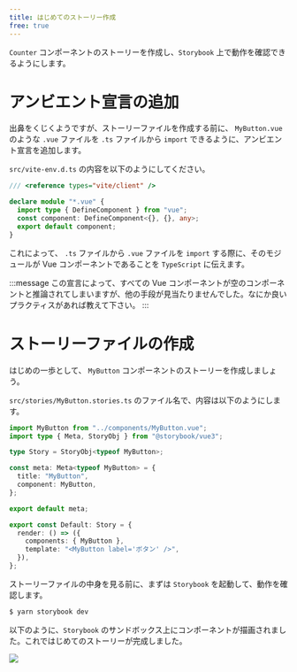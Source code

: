 ```yaml
---
title: はじめてのストーリー作成
free: true
---
```


`Counter` コンポーネントのストーリーを作成し、`Storybook` 上で動作を確認できるようにします。

# アンビエント宣言の追加

出鼻をくじくようですが、ストーリーファイルを作成する前に、 `MyButton.vue` のような `.vue` ファイルを `.ts` ファイルから `import` できるように、アンビエント宣言を追加します。

`src/vite-env.d.ts` の内容を以下のようにしてください。

```ts:src/vite-env.d.ts
/// <reference types="vite/client" />

declare module "*.vue" {
  import type { DefineComponent } from "vue";
  const component: DefineComponent<{}, {}, any>;
  export default component;
}
```

これによって、 `.ts` ファイルから `.vue` ファイルを `import` する際に、そのモジュールが Vue コンポーネントであることを `TypeScript` に伝えます。

:::message
この宣言によって、すべての Vue コンポーネントが空のコンポーネントと推論されてしまいますが、他の手段が見当たりませんでした。なにか良いプラクティスがあれば教えて下さい。
:::

# ストーリーファイルの作成

はじめの一歩として、 `MyButton` コンポーネントのストーリーを作成しましょう。

`src/stories/MyButton.stories.ts` のファイル名で、内容は以下のようにします。

```ts:src/stories/MyButton.stories.ts
import MyButton from "../components/MyButton.vue";
import type { Meta, StoryObj } from "@storybook/vue3";

type Story = StoryObj<typeof MyButton>;

const meta: Meta<typeof MyButton> = {
  title: "MyButton",
  component: MyButton,
};

export default meta;

export const Default: Story = {
  render: () => ({
    components: { MyButton },
    template: "<MyButton label='ボタン' />",
  }),
};
```

ストーリーファイルの中身を見る前に、まずは `Storybook` を起動して、動作を確認します。

```bash
$ yarn storybook dev
```

以下のように、`Storybook` のサンドボックス上にコンポーネントが描画されました。これではじめてのストーリーが完成しました。

![](https://storage.googleapis.com/zenn-user-upload/874d250953dc-20221225.png)
